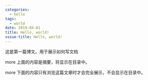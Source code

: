 ```yaml
---
categories: 
  - hello
tags:
  - world
date: 2019-04-01
title: Hello, world!
vssue-title: Hello, world!
---
```


这是第一篇博文。用于展示如何写文档

more 上面的内容是摘要，将显示在目录中。

<!-- more -->

more 下面的内容只有浏览这篇文章时才会完全展示，不会显示在目录中。

